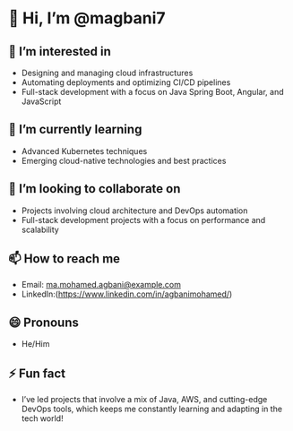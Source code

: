 # 👋 Hi, I’m @magbani7

## 👀 I’m interested in
- Designing and managing cloud infrastructures
- Automating deployments and optimizing CI/CD pipelines
- Full-stack development with a focus on Java Spring Boot, Angular, and JavaScript

## 🌱 I’m currently learning
- Advanced Kubernetes techniques
- Emerging cloud-native technologies and best practices

## 💞️ I’m looking to collaborate on
- Projects involving cloud architecture and DevOps automation
- Full-stack development projects with a focus on performance and scalability

## 📫 How to reach me
- Email: ma.mohamed.agbani@example.com
- LinkedIn:(https://www.linkedin.com/in/agbanimohamed/)

## 😄 Pronouns
- He/Him

## ⚡ Fun fact
- I’ve led projects that involve a mix of Java, AWS, and cutting-edge DevOps tools, which keeps me constantly learning and adapting in the tech world!
